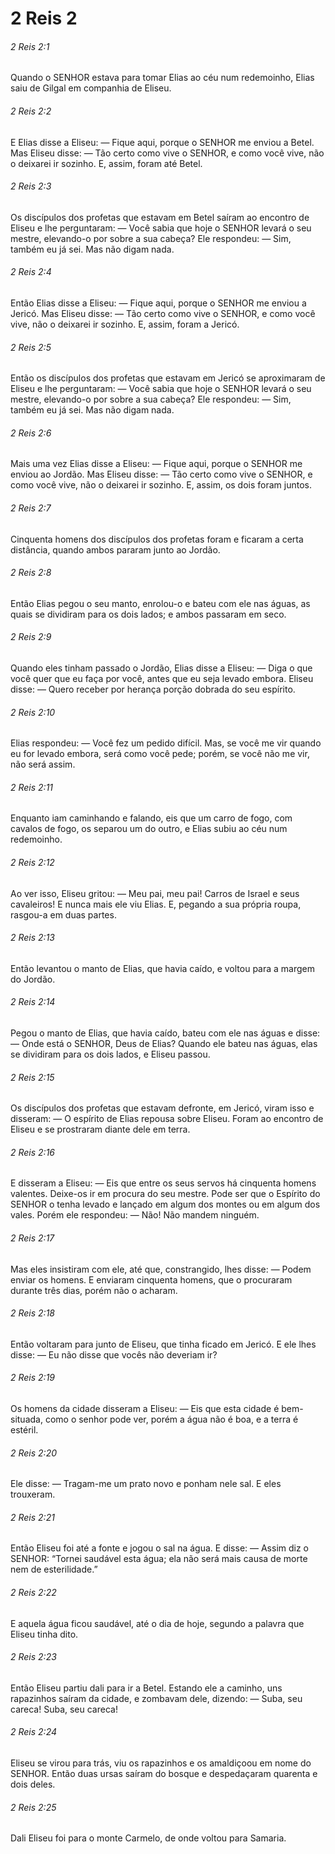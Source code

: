 # 2 Reis 2

###### 2 Reis 2:1

Quando o SENHOR estava para tomar Elias ao céu num redemoinho, Elias saiu de Gilgal em companhia de Eliseu.

###### 2 Reis 2:2

E Elias disse a Eliseu: — Fique aqui, porque o SENHOR me enviou a Betel. Mas Eliseu disse: — Tão certo como vive o SENHOR, e como você vive, não o deixarei ir sozinho. E, assim, foram até Betel.

###### 2 Reis 2:3

Os discípulos dos profetas que estavam em Betel saíram ao encontro de Eliseu e lhe perguntaram: — Você sabia que hoje o SENHOR levará o seu mestre, elevando-o por sobre a sua cabeça? Ele respondeu: — Sim, também eu já sei. Mas não digam nada.

###### 2 Reis 2:4

Então Elias disse a Eliseu: — Fique aqui, porque o SENHOR me enviou a Jericó. Mas Eliseu disse: — Tão certo como vive o SENHOR, e como você vive, não o deixarei ir sozinho. E, assim, foram a Jericó.

###### 2 Reis 2:5

Então os discípulos dos profetas que estavam em Jericó se aproximaram de Eliseu e lhe perguntaram: — Você sabia que hoje o SENHOR levará o seu mestre, elevando-o por sobre a sua cabeça? Ele respondeu: — Sim, também eu já sei. Mas não digam nada.

###### 2 Reis 2:6

Mais uma vez Elias disse a Eliseu: — Fique aqui, porque o SENHOR me enviou ao Jordão. Mas Eliseu disse: — Tão certo como vive o SENHOR, e como você vive, não o deixarei ir sozinho. E, assim, os dois foram juntos.

###### 2 Reis 2:7

Cinquenta homens dos discípulos dos profetas foram e ficaram a certa distância, quando ambos pararam junto ao Jordão.

###### 2 Reis 2:8

Então Elias pegou o seu manto, enrolou-o e bateu com ele nas águas, as quais se dividiram para os dois lados; e ambos passaram em seco.

###### 2 Reis 2:9

Quando eles tinham passado o Jordão, Elias disse a Eliseu: — Diga o que você quer que eu faça por você, antes que eu seja levado embora. Eliseu disse: — Quero receber por herança porção dobrada do seu espírito.

###### 2 Reis 2:10

Elias respondeu: — Você fez um pedido difícil. Mas, se você me vir quando eu for levado embora, será como você pede; porém, se você não me vir, não será assim.

###### 2 Reis 2:11

Enquanto iam caminhando e falando, eis que um carro de fogo, com cavalos de fogo, os separou um do outro, e Elias subiu ao céu num redemoinho.

###### 2 Reis 2:12

Ao ver isso, Eliseu gritou: — Meu pai, meu pai! Carros de Israel e seus cavaleiros! E nunca mais ele viu Elias. E, pegando a sua própria roupa, rasgou-a em duas partes.

###### 2 Reis 2:13

Então levantou o manto de Elias, que havia caído, e voltou para a margem do Jordão.

###### 2 Reis 2:14

Pegou o manto de Elias, que havia caído, bateu com ele nas águas e disse: — Onde está o SENHOR, Deus de Elias? Quando ele bateu nas águas, elas se dividiram para os dois lados, e Eliseu passou.

###### 2 Reis 2:15

Os discípulos dos profetas que estavam defronte, em Jericó, viram isso e disseram: — O espírito de Elias repousa sobre Eliseu. Foram ao encontro de Eliseu e se prostraram diante dele em terra.

###### 2 Reis 2:16

E disseram a Eliseu: — Eis que entre os seus servos há cinquenta homens valentes. Deixe-os ir em procura do seu mestre. Pode ser que o Espírito do SENHOR o tenha levado e lançado em algum dos montes ou em algum dos vales. Porém ele respondeu: — Não! Não mandem ninguém.

###### 2 Reis 2:17

Mas eles insistiram com ele, até que, constrangido, lhes disse: — Podem enviar os homens. E enviaram cinquenta homens, que o procuraram durante três dias, porém não o acharam.

###### 2 Reis 2:18

Então voltaram para junto de Eliseu, que tinha ficado em Jericó. E ele lhes disse: — Eu não disse que vocês não deveriam ir?

###### 2 Reis 2:19

Os homens da cidade disseram a Eliseu: — Eis que esta cidade é bem-situada, como o senhor pode ver, porém a água não é boa, e a terra é estéril.

###### 2 Reis 2:20

Ele disse: — Tragam-me um prato novo e ponham nele sal. E eles trouxeram.

###### 2 Reis 2:21

Então Eliseu foi até a fonte e jogou o sal na água. E disse: — Assim diz o SENHOR: “Tornei saudável esta água; ela não será mais causa de morte nem de esterilidade.”

###### 2 Reis 2:22

E aquela água ficou saudável, até o dia de hoje, segundo a palavra que Eliseu tinha dito.

###### 2 Reis 2:23

Então Eliseu partiu dali para ir a Betel. Estando ele a caminho, uns rapazinhos saíram da cidade, e zombavam dele, dizendo: — Suba, seu careca! Suba, seu careca!

###### 2 Reis 2:24

Eliseu se virou para trás, viu os rapazinhos e os amaldiçoou em nome do SENHOR. Então duas ursas saíram do bosque e despedaçaram quarenta e dois deles.

###### 2 Reis 2:25

Dali Eliseu foi para o monte Carmelo, de onde voltou para Samaria.

